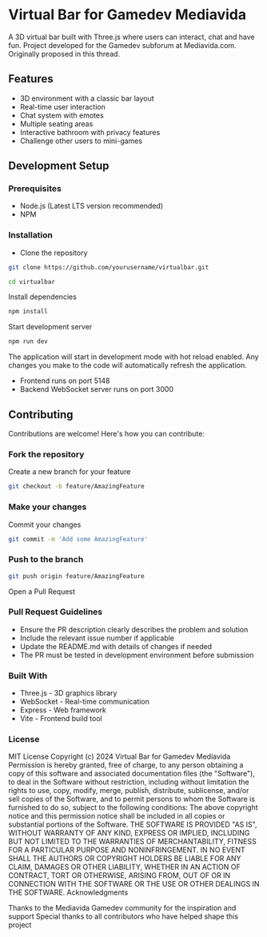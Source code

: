 # Virtual Bar for Gamedev Mediavida
A 3D virtual bar built with Three.js where users can interact, chat and have fun. Project developed for the Gamedev subforum at Mediavida.com.
Originally proposed in this thread.

## Features

- 3D environment with a classic bar layout
- Real-time user interaction
- Chat system with emotes
- Multiple seating areas
- Interactive bathroom with privacy features
- Challenge other users to mini-games

## Development Setup
### Prerequisites

- Node.js (Latest LTS version recommended)
- NPM

### Installation

- Clone the repository

```bash 
git clone https://github.com/yourusername/virtualbar.git
```
```bash 
cd virtualbar
```

Install dependencies

```bash 
npm install
```

Start development server

```bash 
npm run dev
```
The application will start in development mode with hot reload enabled. Any changes you make to the code will automatically refresh the application.

- Frontend runs on port 5148
- Backend WebSocket server runs on port 3000

## Contributing
Contributions are welcome! Here's how you can contribute:

### Fork the repository
Create a new branch for your feature

```bash 
git checkout -b feature/AmazingFeature
```
### Make your changes
Commit your changes

```bash 
git commit -m 'Add some AmazingFeature'
```


### Push to the branch

```bash 
git push origin feature/AmazingFeature
```

Open a Pull Request

### Pull Request Guidelines

- Ensure the PR description clearly describes the problem and solution
- Include the relevant issue number if applicable
- Update the README.md with details of changes if needed
- The PR must be tested in development environment before submission

### Built With

- Three.js - 3D graphics library
- WebSocket - Real-time communication
- Express - Web framework
- Vite - Frontend build tool

### License
MIT License
Copyright (c) 2024 Virtual Bar for Gamedev Mediavida
Permission is hereby granted, free of charge, to any person obtaining a copy
of this software and associated documentation files (the "Software"), to deal
in the Software without restriction, including without limitation the rights
to use, copy, modify, merge, publish, distribute, sublicense, and/or sell
copies of the Software, and to permit persons to whom the Software is
furnished to do so, subject to the following conditions:
The above copyright notice and this permission notice shall be included in all
copies or substantial portions of the Software.
THE SOFTWARE IS PROVIDED "AS IS", WITHOUT WARRANTY OF ANY KIND, EXPRESS OR
IMPLIED, INCLUDING BUT NOT LIMITED TO THE WARRANTIES OF MERCHANTABILITY,
FITNESS FOR A PARTICULAR PURPOSE AND NONINFRINGEMENT. IN NO EVENT SHALL THE
AUTHORS OR COPYRIGHT HOLDERS BE LIABLE FOR ANY CLAIM, DAMAGES OR OTHER
LIABILITY, WHETHER IN AN ACTION OF CONTRACT, TORT OR OTHERWISE, ARISING FROM,
OUT OF OR IN CONNECTION WITH THE SOFTWARE OR THE USE OR OTHER DEALINGS IN THE
SOFTWARE.
Acknowledgments

Thanks to the Mediavida Gamedev community for the inspiration and support
Special thanks to all contributors who have helped shape this project